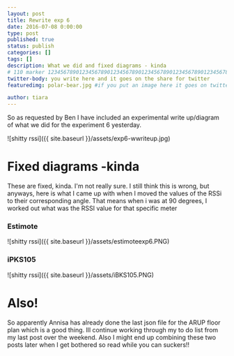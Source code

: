 ```yaml
---
layout: post
title: Rewrite exp 6
date: 2016-07-08 0:00:00
type: post
published: true
status: publish
categories: []
tags: []
description: What we did and fixed diagrams - kinda
# 110 marker 1234567890123456789012345678901234567890123456789012345678901234567890123456789012345678901234567890123456789
twitter-body: you write here and it goes on the share for twitter
featuredimg: polar-bear.jpg #if you put an image here it goes on twitter too

author: tiara
---
```


So as requested by Ben I have included an experimental write up/diagram of what we did for the experiment 6 yesterday. 

![shitty rssi]({{ site.baseurl }}/assets/exp6-wwriteup.jpg) 

# Fixed diagrams -kinda 

These are fixed, kinda. I'm not really sure. I still think this is wrong, but anyways, here is what I came up with when I moved the values of the RSSi to their corresponding angle. That means when i was at 90 degrees, I worked out what was the RSSI value for that specific meter 

### Estimote

![shitty rssi]({{ site.baseurl }}/assets/estimoteexp6.PNG) 

###  iPKS105 

![shitty rssi]({{ site.baseurl }}/assets/iBKS105.PNG) 


# Also! 

So apparently Annisa has already done the last json file for the ARUP floor plan which is a good thing. Ill continue working through my to do list from my last post over the weekend. Also I might end up combining these two posts later when I get bothered so read while you can suckers!!



